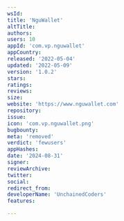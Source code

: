 ```yaml
---
wsId: 
title: 'NguWallet'
altTitle: 
authors: 
users: 10
appId: 'com.vp.nguwallet'
appCountry: 
released: '2022-05-04'
updated: '2022-05-09'
version: '1.0.2'
stars: 
ratings: 
reviews: 
size: 
website: 'https://www.nguwallet.com'
repository: 
issue: 
icon: 'com.vp.nguwallet.png'
bugbounty: 
meta: 'removed'
verdict: 'fewusers'
appHashes: 
date: '2024-08-31'
signer: 
reviewArchive: 
twitter: 
social: 
redirect_from: 
developerName: 'UnchainedCoders'
features: 

---
```


